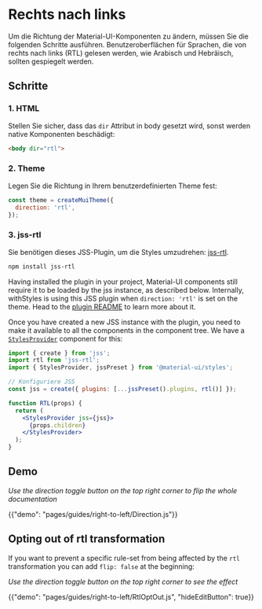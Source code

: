# Rechts nach links

<p class="description">Um die Richtung der Material-UI-Komponenten zu ändern, müssen Sie die folgenden Schritte ausführen. Benutzeroberflächen für Sprachen, die von rechts nach links (RTL) gelesen werden, wie Arabisch und Hebräisch, sollten gespiegelt werden.</p>

## Schritte

### 1. HTML

Stellen Sie sicher, dass das `dir` Attribut in body gesetzt wird, sonst werden native Komponenten beschädigt:

```html
<body dir="rtl">
```

### 2. Theme

Legen Sie die Richtung in Ihrem benutzerdefinierten Theme fest:

```js
const theme = createMuiTheme({
  direction: 'rtl',
});
```

### 3. jss-rtl

Sie benötigen dieses JSS-Plugin, um die Styles umzudrehen: [jss-rtl](https://github.com/alitaheri/jss-rtl).

```sh
npm install jss-rtl
```

Having installed the plugin in your project, Material-UI components still require it to be loaded by the jss instance, as described below. Internally, withStyles is using this JSS plugin when `direction: 'rtl'` is set on the theme. Head to the [plugin README](https://github.com/alitaheri/jss-rtl) to learn more about it.

Once you have created a new JSS instance with the plugin, you need to make it available to all the components in the component tree. We have a [`StylesProvider`](/css-in-js/api/#stylesprovider) component for this:

```jsx
import { create } from 'jss';
import rtl from 'jss-rtl';
import { StylesProvider, jssPreset } from '@material-ui/styles';

// Konfiguriere JSS
const jss = create({ plugins: [...jssPreset().plugins, rtl()] });

function RTL(props) {
  return (
    <StylesProvider jss={jss}>
      {props.children}
    </StylesProvider>
  );
}
```

## Demo

*Use the direction toggle button on the top right corner to flip the whole documentation*

{{"demo": "pages/guides/right-to-left/Direction.js"}}

## Opting out of rtl transformation

If you want to prevent a specific rule-set from being affected by the `rtl` transformation you can add `flip: false` at the beginning:

*Use the direction toggle button on the top right corner to see the effect*

{{"demo": "pages/guides/right-to-left/RtlOptOut.js", "hideEditButton": true}}